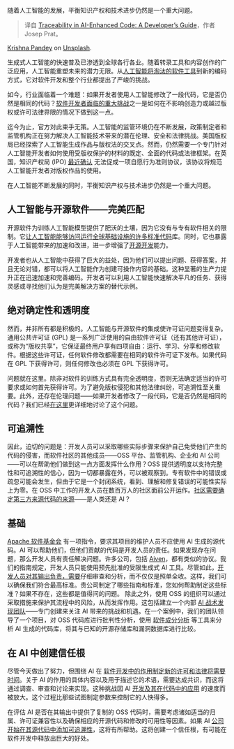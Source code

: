 
<!--
title: AI 增强代码的可追溯性：开发者指南
cover: https://cdn.thenewstack.io/media/2024/10/a2b257f3-krishna-pandey-knzhytpre18-unsplash-scaled.jpg
-->

随着人工智能的发展，平衡知识产权和技术进步仍然是一个重大问题。

> 译自 [Traceability in AI-Enhanced Code: A Developer’s Guide](https://thenewstack.io/traceability-in-ai-enhanced-code-a-developers-guide/)，作者 Josep Prat。

[Krishna Pandey](https://unsplash.com/@krishna2803?utm_content=creditCopyText&utm_medium=referral&utm_source=unsplash) on [Unsplash](https://unsplash.com/photos/text-KNZHyTpre18?utm_content=creditCopyText&utm_medium=referral&utm_source=unsplash).

生成式人工智能的快速普及已渗透到全球各行各业。随着转录工具和内容创作的广泛应用，人工智能重塑未来的潜力无限。从[人工智能将淘汰的软件工具](https://thenewstack.io/5-software-development-skills-ai-will-render-obsolete/)到新的编码方式，它对软件开发和整个行业都提出了严峻的挑战。

如今，行业面临着一个难题：如果开发者使用人工智能修改了一段代码，它是否仍然是相同的代码？[软件开发者面临的重大挑战](https://thenewstack.io/the-challenges-of-marketing-software-tools-to-developers/)之一是如何在不影响创造力或越过版权或许可法律界限的情况下做到这一点。

迄今为止，官方对此束手无策。人工智能的监管环境仍在不断发展，政策制定者和监管机构正在努力解决人工智能技术带来的潜在伦理、安全和法律挑战。美国版权局已经探索了人工智能生成作品与版权法的交叉点。然而，仍然需要一个专门针对人工智能开发者如何使用受版权保护的材料的既定、全面的代码或法律框架。在英国，知识产权局 (IPO) [最近确认](https://www.ft.com/content/a10866ec-130d-40a3-b62a-978f1202129e) 无法促成一项自愿行为准则协议，该协议将规范人工智能开发者对版权作品的使用。

在人工智能不断发展的同时，平衡知识产权与技术进步仍然是一个重大问题。

## 人工智能与开源软件——完美匹配

开源软件为训练人工智能模型提供了肥沃的土壤，因为它没有与专有软件相关的限制。它[让人工智能能够访问运行全球基础设施的许多标准代码](https://thenewstack.io/infrastructure-from-code-gives-ops-needed-freedom/)库。同时，它也暴露于人工智能带来的加速和改进，进一步增强了[开源开发](https://thenewstack.io/osis-definition-of-open-source-ai-raises-critical-legal-concerns-for-developers-and-businesses/)能力。

开发者也从人工智能中获得了巨大的益处，因为他们可以提出问题、获得答案，并且无论对错，都可以将人工智能作为创建可操作内容的基础。这种显著的生产力提升正在迅速加速和完善编码。开发者可以利用人工智能快速解决平凡的任务、获得灵感或寻找他们认为是完美解决方案的替代示例。

## 绝对确定性和透明度

然而，并非所有都是积极的。人工智能与开源软件的集成使许可证问题变得复杂。通用公共许可证 (GPL) 是一系列广泛使用的自由软件许可证（还有其他许可证），或称为“版权共享”，它保证最终用户享有四项自由：运行、学习、分享和修改软件。根据这些许可证，任何软件修改都需要在相同的软件许可证下发布。如果代码在 GPL 下获得许可，则任何修改也必须在 GPL 下获得许可。

问题就在这里。除非对软件的训练方式具有完全透明度，否则无法确定适当的许可要求或如何首先获得许可。为了避免版权侵犯和其他法律纠纷，可追溯性至关重要。此外，还存在伦理问题——如果开发者修改了一段代码，它是否仍然是相同的代码？我们已经[在这里](https://aiven.io/blog/navigating-the-creative-commons-ai-ownership-and-software-development)更详细地讨论了这个问题。

## 可追溯性

因此，迫切的问题是：开发人员可以采取哪些实际步骤来保护自己免受他们产生的代码的侵害，而软件社区的其他成员——OSS 平台、监管机构、企业和 AI 公司——可以在帮助他们做到这一点方面发挥什么作用？OSS 提供透明度以支持完整性和可追溯性的信心，因为一切都暴露在外，可以被观察到。专有软件中的错误或疏忽可能会发生，但由于它是一个封闭系统，看到、理解和修复错误的可能性实际上为零。在 OSS 中工作的开发人员在数百万人的社区面前公开运作。[社区需要确定第三方来源代码的来源](https://thenewstack.io/how-to-give-and-receive-technical-help-in-open-source-communities/)——是人类还是 AI？

## 基础

[Apache 软件基金会](https://www.apache.org/legal/generative-tooling.html) 有一项指令，要求其项目的维护人员不应使用 AI 生成的源代码。AI 可以帮助他们，但他们贡献的代码是开发人员的责任。如果发现存在问题，那么开发人员有责任解决问题。许多公司，包括 [Aiven](https://aiven.io/)，都有类似的协议。我们的指南规定，开发人员只能使用预先批准的受限生成式 AI 工具。尽管如此，[开发人员对其输出负责，需要](https://thenewstack.io/ai-engineering-what-developers-need-to-think-about-in-2024/)仔细审查和分析，而不仅仅是照单全收。这样，我们可以确保我们符合最高标准。贵公司制定了哪些指南和标准，您如何帮助制定这些标准？如果不存在，这些都是值得问的问题。
除此之外，使用 OSS 的组织可以通过采取措施来保护其流程中的风险，从而发挥作用。这包括建立一个内部 [AI 战术发现团队](https://aiven.io/blog/why-every-business-needs-an-ai-tactical-discovery-team)——专门创建来关注 AI 带来的挑战和机遇。在一个案例中，我们的团队领导了一个项目，对 OSS 代码库进行批判性分析，使用 [软件成分分析](https://thenewstack.io/software-composition-analysis-and-sboms-a-united-defense/) 等工具来分析 AI 生成的代码库，将其与已知的开源存储库和漏洞数据库进行比较。

## 在 AI 中创建信任根

尽管今天做出了努力，但围绕 AI 在 [软件开发中的作用制定新的许可和法律将需要时间](https://thenewstack.io/no-time-for-test-automation/)。关于 AI 的作用的具体内容以及用于描述它的术语，需要达成共识，而这将通过调查、审查和讨论来实现。这种挑战因 AI [开发及其在代码中的应用](https://newstack.io/3-recommended-low-code-tools-for-application-development/) 的速度而被放大。这个过程比那些试图制定参数来控制它的人快得多。

在评估 AI 是否在其输出中提供了复制的 OSS 代码时，需要考虑诸如适当的归属、许可证兼容性以及确保相应的开源代码和修改的可用性等因素。如果 AI [公司开始在其源代码中添加可追溯性](https://newstack.io/entrepreneurship-for-engineers-open-source-company-ethics/)，这将有所帮助。这将创建一个信任根，有可能在软件开发中释放出巨大的好处。
